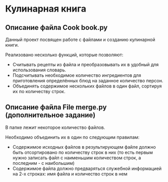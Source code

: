 # Кулинарная книга
## Описание файла Cook book.py

Данный проект посвящен работе с файлами и созданию кулинарной книги. 

Реализовано несколько функций, которые позволяют:
- Считывать рецепты из файла и преобразовывать их в удобный для использования словарь.
- Подсчитывать необходимое количество ингредиентов для приготовления определённых блюд на заданное количество персон.
- Объединять содержимое нескольких файлов в один файл, сортируя их по количеству строк.

## Описание файла File merge.py (дополнительное задание)

В папке лежит некоторое количество файлов. 

Необходимо объединить их в один по следующим правилам:

- Содержимое исходных файлов в результирующем файле должно быть отсортировано по количеству строк в них (то есть первым нужно записать файл с наименьшим количеством строк, а последним - с наибольшим)
- Содержимое файла должно предваряться служебной информацией на 2-х строках: имя файла и количество строк в нем
